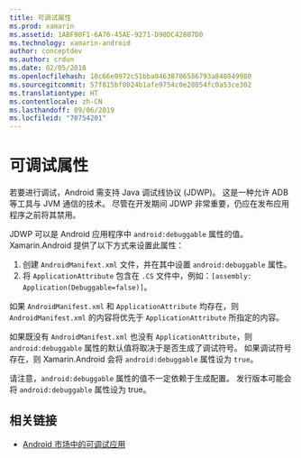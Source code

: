 ```yaml
---
title: 可调试属性
ms.prod: xamarin
ms.assetid: 1ABF90F1-6A70-45AE-9271-D90DC42807D0
ms.technology: xamarin-android
author: conceptdev
ms.author: crdun
ms.date: 02/05/2018
ms.openlocfilehash: 10c66e0972c51bba04638706586793a848949980
ms.sourcegitcommit: 57f815bf0024b1afe9754c0e28054fc0a53ce302
ms.translationtype: HT
ms.contentlocale: zh-CN
ms.lasthandoff: 09/06/2019
ms.locfileid: "70754201"
---
```

# <a name="debuggable-attribute"></a>可调试属性

若要进行调试，Android 需支持 Java 调试线协议 (JDWP)。 这是一种允许 ADB 等工具与 JVM 通信的技术。 尽管在开发期间 JDWP 非常重要，仍应在发布应用程序之前将其禁用。

JDWP 可以是 Android 应用程序中 `android:debuggable` 属性的值。 Xamarin.Android 提供了以下方式来设置此属性：

1. 创建 `AndroidManifext.xml` 文件，并在其中设置 `android:debuggable` 属性。
2. 将 `ApplicationAttribute` 包含在 `.CS` 文件中，例如：`[assembly: Application(Debuggable=false)]`。

如果 `AndroidManifest.xml` 和 `ApplicationAttribute` 均存在，则 `AndroidManifest.xml` 的内容将优先于 `ApplicationAttribute` 所指定的内容。

如果既没有 `AndroidManifest.xml` 也没有 `ApplicationAttribute`，则 `android:debuggable` 属性的默认值将取决于是否生成了调试符号。 如果调试符号存在，则 Xamarin.Android 会将 `android:debuggable` 属性设为 `true`。

请注意，`android:debuggable` 属性的值不一定依赖于生成配置。 发行版本可能会将 `android:debuggable` 属性设为 true。

## <a name="related-links"></a>相关链接

- [Android 市场中的可调试应用](http://labs.mwrinfosecurity.com/blog/2011/07/07/debuggable-apps-in-android-market/)
